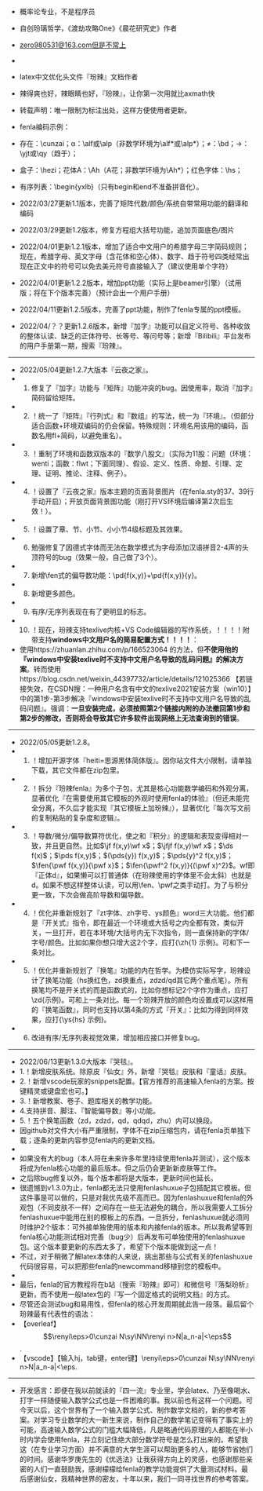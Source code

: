 - 概率论专业，不是程序员
- 自创玢璃哲学，《渡劫攻略One》《晨花研究史》作者
- zero980531@163.com但是不常上
- 
- latex中文优化头文件『玢辣』文档作者
- 辣得爽也好，辣眼睛也好，『玢辣』，让你第一次用就比axmath快
- 转载声明：唯一限制为标注出处，这样方便使用者更新。


- fenla编码示例：
- 存在：\cunzai；α：\alf或\alp（非数学环境为\alf\*或\alp*）；≠：\bd；→：\yjt或\qy（趋于）；
- 盒子：\hezi；花体A：\Ah（A花；非数学环境为\Ah*）；红色字体：\hs；
- 有序列表：\begin{yxlb}（只有begin和end不准备拼音化）。


- 2022/03/27更新1.1版本，完善了矩阵代数/颜色/系统自带常用功能的翻译和编码
- 2022/03/29更新1.2版本，修复方程组大括号功能，追加页面底色/图片
- 2022/04/01更新1.2.1版本，增加了适合中文用户的希腊字母三字简码规则；现在，希腊字母、英文字母（含花体和空心体）、数字、趋于符号四类经常出现在正文中的符号可以免去美元符号直接输入了（建议使用单个字符）
- 2022/04/01更新1.2.2版本，增加ppt功能（实际上是beamer引擎）（试用版；将在下个版本完善）（预计会出一个用户手册）
- 2022/04/11更新1.2.5版本，完善了ppt功能，制作了fenla专属的ppt模板。
- 2022/04/？？更新1.2.6版本，新增『加字』功能可以自定义符号、各种收敛的整体认读、缺乏的正体符号、长等号、等问号等；新增『Bilibili』平台发布的用户手册第一期，搜索『玢辣』。
- -----------------------------------------------------------------
- 2022/05/04更新1.2.7大版本『云夜之家』。
- 1. 修复了『加字』功能与『矩阵』功能冲突的bug。因使用率，取消『加字』简码留给矩阵。
- 2. ！统一了『矩阵』『行列式』和『数组』的写法，统一为『环境』。（但部分适合函数+环境双编码的仍会保留。特殊规则：环境名用该用的编码，函数名用fl+简码，以避免重名）。
- 3. ！重制了环境和函数双版本的『数学八股文』（实际为11股：问题（环境：wenti；函数：flwt；下面同理）、假设、定义、性质、命题、引理、定理、证明、推论、注释、例子）。
- 4. ！设置了『云夜之家』版本主题的页面背景图片（在fenla.sty的37、39行手动开启）；开放页面背景图功能（刚打开VS环境后编译第2次后生效！）。
- 5. ！设置了章、节、小节、小小节4级标题及其效果。
- 6. 勉强修复了因德式字体而无法在数学模式为字母添加汉语拼音2-4声的头顶符号的bug（效果一般，自己做了3个）。
- 7. 新增\fen式的偏导数功能：\pd{f(x,y)}+\pd{f(x,y)}{y}。
- 8. 新增更多颜色。
- 9. 有序/无序列表现在有了更明显的标志。
- 10. ！现在，玢辣支持texlive内核+VS Code编辑器的写作系统，！！！！附带支持**windows中文用户名的简易配置方式！！！！**：
- 使用https://zhuanlan.zhihu.com/p/166523064 的方法，但**不使用他的『windows中安装texlive时不支持中文用户名导致的乱码问题』的解决方案**。转而使用https://blog.csdn.net/weixin\_44397732/article/details/121025366 【若链接失效，在CSDN搜：一种用户名含有中文的texlive2021安装方案（win10）】 中的第1步-第3步解决『windows中安装texlive时不支持中文用户名导致的乱码问题』。强调：**一旦安装完成，必须按照第2个链接内附的办法撤回第1步和第2步的修改，否则将会导致其它许多软件出现网络上无法查询到的错误**。
- ---------------------------------------------------------------
- 2022/05/05更新1.2.8。
- 1. ！增加开源字体『heiti=思源黑体简体版』。因你站文件大小限制，请单独下载，其它文件都在zip包里。
- 2. ！拆分『玢辣fenla』为多个子包，尤其是核心功能数学编码和外观分离，显著优化『在需要使用其它模板的外观时使用fenla的体验』（但还未能完全分离，不久后才能实现『其它模板上加玢辣』），显著优化『每次写文前的复制粘贴的复杂度和逻辑』。
- 3. ！导数/微分/偏导数算符优化，使之和『积分』的逻辑和表现变得相对一致，并且更自然。比如$\jf f(x,y)\wf x$；$\jfjf f(x,y)\wf x$；$\ds f(x)$；$\pds f(x,y)$；$(\pds{y}) f(x,y)$；$\pds{y}^2 f(x,y)$；$\fen{\pwf f(x,y)}{\pwf x}$；$\fen{\pwf^2 f(x,y)}{(\pwf x)^2}$。wf即『正体d』，如果懒可以打普通体（在玢辣使用的字体里不会太斜）也就是d。如果不想这样整体认读，可以用\fen、\pwf之类手动打。为了与积分更一致，下次会做高阶导数和偏导数。
- 4. ！优化并重新规划了『zt字体、zh字号、ys颜色』word三大功能。他们都是『开关式』指令，即在最近一个环境或大括号之内全都有效，类似开关，一旦打开，若在本环境/大括号内无下次指令，则一直保持新的字体/字号/颜色。比如如果你想只增大这2个字，应打{\zh{1} 示例}。可和下一条对比。
- 5. ！优化并重新规划了『换笔』功能的内在哲学。为模仿实际写字，玢辣设计了换笔功能（hs换红色，zd换重点，zdzd/qd其它两个重点笔）。所有换笔均不是开关式的而是函数式的，比如你想标记2个字作为重点，应打\zd{示例}。可和上一条对比。每一个玢辣开放的颜色均设置成可以这样用的『换笔函数』，同时也支持以第4条的方式『开关』：比如为得到同样效果，应打{\ys{hs} 示例}。
- 6. 改进有序/无序列表视觉效果，增加相应接口并修复bug。
- ----------------------------------------------------------------
- 2022/06/13更新1.3.0大版本『哭毯』。
- 1.！新增皮肤系统。除原皮『仙女』外，新增『哭毯』皮肤和『童话』皮肤。
- 2.！新增vscode玩家的snippets配置。【官方推荐的高速输入fenla的方案。按键精灵或键盘宏也可。】
- 3.！新增教案、卷子、题库相关的教学功能。
- 4.支持拼音、脚注、『智能偏导数』等小功能。
- 5.！五个换笔函数（zd，zdzd，qd，qdqd，zhu）内可以换段。
- 因github对文件大小有严重限制，字体不在zip压缩包内，请在fenla页单独下载；逐条的更新内容参见fenla内的更新文档。
- 
- 如果没有大的bug（本人将在未来许多年里持续使用fenla并测试），这个版本将成为fenla核心功能的最后版本。但之后仍会更新新皮肤等工作。
- 之后除bug修复以外，每个版本都将是大版本，更新时间也延长。
- 很遗憾到v1.3.0为止，fenla都无法只使用fenlashuxue子包搭配其它模板。但这件事是可以做的，只是对我优先级不高而已。因为fenlashuxue和fenla的外观包（不同皮肤不一样）之间存在一些无法避免的耦合，所以我需要人工拆分fenlashuxue中能用在别的模板上的东西。一旦拆分，fenlashuxue就必须同时维护2个版本：可外接单独使用的版本和内接fenla的版本。所以我希望等到fenla核心功能测试相对完善（bug少）后再发布可单独使用的fenlashuxue包。这个版本要更新的东西太多了，希望下个版本能做到这一点！
- 不过，对于稍微了解latex本体的人来说，挑出那些与公式有关的fenlashuxue代码很容易，可以把那些fenla的newcommand移植到您的模板中。
- 
- 最后，fenla的官方教程将在b站（搜索『玢辣』即可）和微信号『落梨玢析』更新，而不使用一般latex包的『写一个固定格式的说明文档』的方式。
- 尽管还会测试bug和易用性，但fenla的核心开发周期就此告一段落。最后留个玢辣最有代表性的语法：
- 【overleaf】$$\renyi\eps>0\cunzai N\sy\NN\renyi n>N|a_n-a|<\eps$$.
- 【vscode】【输入hj，tab键，enter键】\renyi\eps>0\cunzai N\sy\NN\renyi n>N|a_n-a|<\eps.
- ----------------------------------------------------------------
- 开发感言：即便在我以前就读的『四一流』专业里，学会latex、乃至像喝水、打字一样随便输入数学公式也是一件困难的事。我以前也有这样一个问题。可今天以后，这个世界有了一个输入数学公式、制作数学文档的，新的参考答案。对学习专业数学的大一新生来说，制作自己的数学笔记变得有了事实上的可能，高速输入数学公式的门槛大幅降低，凡是略通代码原理的人都能在半小时内学会使用fenla，并立刻记住绝大部分数学符号是怎么打出来的。希望我这（在专业学习方面）并不满意的大学生涯可以帮助更多的人，能够节省她们的时间。感谢华罗庚先生的《优选法》让我获得方向上的灵感，也感谢那些亲密的人们一直鼓励我，感谢檬檬给fenla的教学功能提供了大量测试材料。最后感谢仙女，我精神世界的密友，十年以来，我们一同寻找世界的参考答案。
